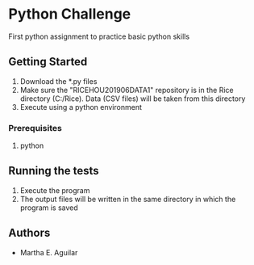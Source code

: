 # Python Challenge

First python assignment to practice basic python skills

## Getting Started

1. Download the *.py files
2. Make sure the "RICEHOU201906DATA1" repository is in the Rice directory (C:/Rice). Data (CSV files) will be taken from this directory  
3. Execute using a python environment

### Prerequisites

1. python

## Running the tests

1. Execute the program
2. The output files will be written in the same directory in which the program is saved

## Authors

* Martha E. Aguilar
